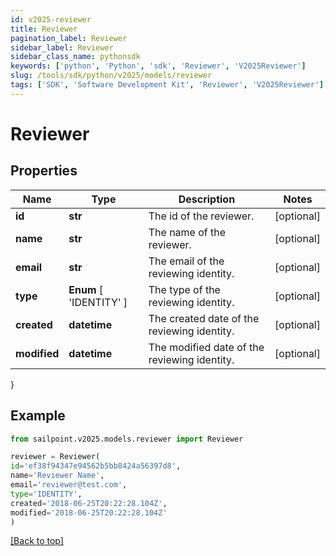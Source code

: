 ```yaml
---
id: v2025-reviewer
title: Reviewer
pagination_label: Reviewer
sidebar_label: Reviewer
sidebar_class_name: pythonsdk
keywords: ['python', 'Python', 'sdk', 'Reviewer', 'V2025Reviewer']
slug: /tools/sdk/python/v2025/models/reviewer
tags: ['SDK', 'Software Development Kit', 'Reviewer', 'V2025Reviewer']
---
```


# Reviewer

## Properties

| Name | Type | Description | Notes |
| --- | --- | --- | --- |
| **id** | **str** | The id of the reviewer. | [optional] |
| **name** | **str** | The name of the reviewer. | [optional] |
| **email** | **str** | The email of the reviewing identity. | [optional] |
| **type** | **Enum** [ 'IDENTITY' ] | The type of the reviewing identity. | [optional] |
| **created** | **datetime** | The created date of the reviewing identity. | [optional] |
| **modified** | **datetime** | The modified date of the reviewing identity. | [optional] |

}

## Example

```python
from sailpoint.v2025.models.reviewer import Reviewer

reviewer = Reviewer(
id='ef38f94347e94562b5bb8424a56397d8',
name='Reviewer Name',
email='reviewer@test.com',
type='IDENTITY',
created='2018-06-25T20:22:28.104Z',
modified='2018-06-25T20:22:28.104Z'
)

```

[[Back to top]](#)
